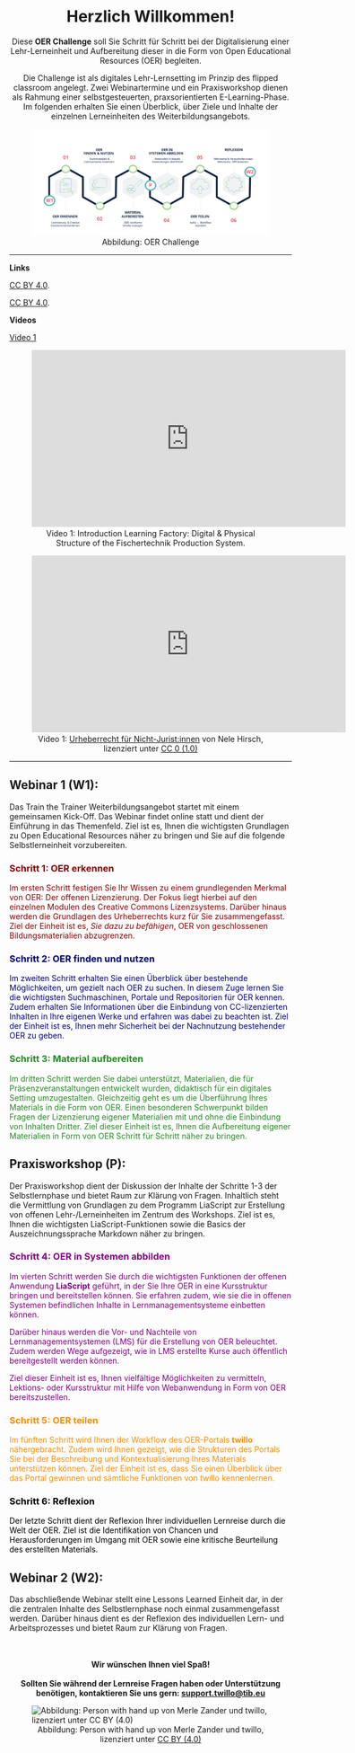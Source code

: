 <center>

# Herzlich Willkommen!

Diese <b>OER Challenge</b> soll Sie Schritt für Schritt bei der Digitalisierung einer Lehr-Lerneinheit und Aufbereitung dieser in die Form von Open Educational Resources (OER) begleiten.

Die Challenge ist als digitales Lehr-Lernsetting im Prinzip des flipped classroom angelegt. Zwei Webinartermine und ein Praxisworkshop dienen als Rahmung einer selbstgesteuerten, praxsorientierten E-Learning-Phase.  Im folgenden erhalten Sie einen Überblick, über Ziele und Inhalte der einzelnen Lerneinheiten des Weiterbildungsangebots.

<figure>
    <a href="images/AdvanceOrganizer_TraintheTrainer.svg" target="_blank"><img src="images/AdvanceOrganizer_TraintheTrainer.svg" alt="Abbildung: OER Challenge" title="Abbildung: OER Challenge"/></a>
    <figcaption style="text-align:center;font-size:14px;">Abbildung: OER Challenge</figcaption>
</figure>
</center>

---

**Links**

[CC BY 4.0](https://creativecommons.org/licenses/by/4.0/legalcode).

<a href="https://creativecommons.org/licenses/by/4.0/legalcode">CC BY 4.0</a>.

**Videos**

[Video 1](https://youtu.be/EaadN3R4mmk ':include')

<figure>
  <iframe width="560" height="315" src="https://youtu.be/EaadN3R4mmk" frameborder="0" allow="accelerometer; autoplay; clipboard-write; encrypted-media; gyroscope; picture-in-picture" allowfullscreen name="Introduction Learning Factory: Digital & Physical Structure of the Fischertechnik Production System"></iframe>
  <figcaption style="text-align:center;font-size:14px;">Video 1: Introduction Learning Factory: Digital & Physical Structure of the Fischertechnik Production System.</figcaption>
</figure>

<figure>
  <iframe width="560" height="315" src="https://www.youtube-nocookie.com/embed/E955up7vtCk" frameborder="0" allow="accelerometer; autoplay; clipboard-write; encrypted-media; gyroscope; picture-in-picture" allowfullscreen name="Urheberrecht von und für Nicht-Jurist:innen"></iframe>
  <figcaption style="text-align:center;font-size:14px;">Video 1: <a aria-describedby="Link zum Video (YouTube)" href="https://www.youtube.com/watch?v=E955up7vtCk&ab_channel=NeleHirsch">Urheberrecht für Nicht-Jurist:innen</a> von Nele Hirsch, lizenziert unter <a aria-describedby="Link zur Seite (Creative Commons)" href="https://creativecommons.org/publicdomain/zero/1.0/">CC 0 (1.0)</a></figcaption>
</figure>

---

<h2>Webinar 1 (W1):</h2>

Das Train the Trainer Weiterbildungsangebot startet mit einem gemeinsamen Kick-Off. Das Webinar findet online statt und dient der Einführung in das Themenfeld. Ziel ist es, Ihnen die wichtigsten Grundlagen zu Open Educational Resources näher zu bringen und Sie auf die folgende Selbstlerneinheit vorzubereiten.

<font color="#8b0000">
<h3>Schritt 1: OER erkennen</h3>

Im ersten Schritt festigen Sie Ihr Wissen zu einem grundlegenden Merkmal von OER: Der offenen Lizenzierung. Der Fokus liegt hierbei auf den einzelnen Modulen des Creative Commons Lizenzsystems. Darüber hinaus werden die Grundlagen des Urheberrechts kurz für Sie zusammengefasst. Ziel der Einheit ist es, <i>Sie dazu zu befähigen</i>, OER von geschlossenen Bildungsmaterialien abzugrenzen.

</font>
<font color="#000080">
<h3>Schritt 2: OER finden und nutzen</h3>

Im zweiten Schritt erhalten Sie einen Überblick über bestehende Möglichkeiten, um gezielt nach OER zu suchen. In diesem Zuge lernen Sie die wichtigsten Suchmaschinen, Portale und Repositorien für OER kennen. Zudem erhalten Sie Informationen über die Einbindung von CC-lizenzierten Inhalten in Ihre eigenen Werke und erfahren was dabei zu beachten ist. Ziel der Einheit ist es, Ihnen mehr Sicherheit bei der Nachnutzung bestehender OER zu geben.

</font>
<font color="#228b22">
<h3>Schritt 3: Material aufbereiten</h3>

Im dritten Schritt werden Sie dabei unterstützt, Materialien, die für Präsenzveranstaltungen entwickelt wurden, didaktisch für ein digitales Setting umzugestalten. Gleichzeitig geht es um die Überführung Ihres Materials in die Form von OER. Einen besonderen Schwerpunkt bilden Fragen der Lizenzierung eigener Materialien mit und ohne die Einbindung von Inhalten Dritter. Ziel dieser Einheit ist es, Ihnen die Aufbereitung eigener Materialien in Form von OER Schritt für Schritt näher zu bringen.

</font>

<h2>Praxisworkshop (P):</h2>

Der Praxisworkshop dient der Diskussion der Inhalte der Schritte 1-3 der Selbstlernphase und bietet Raum zur Klärung von Fragen. Inhaltlich steht die Vermittlung von Grundlagen zu dem Programm LiaScript zur Erstellung von offenen Lehr-/Lerneinheiten im Zentrum des Workshops. Ziel ist es, Ihnen die wichtigsten LiaScript-Funktionen sowie die Basics der Auszeichnungssprache Markdown näher zu bringen.

<font color="#800080">
<h3>Schritt 4: OER in Systemen abbilden</h3>

Im vierten Schritt werden Sie durch die wichtigsten Funktionen der offenen Anwendung <b>LiaScript</b> geführt, in der Sie Ihre OER in eine Kursstruktur bringen und bereitstellen können. Sie erfahren zudem, wie sie die in offenen Systemen befindlichen Inhalte in Lernmanagementsysteme einbetten können.

Darüber hinaus werden die Vor- und Nachteile von Lernmanagementsystemen (LMS) für die Erstellung von OER beleuchtet. Zudem werden Wege aufgezeigt, wie in LMS erstellte Kurse auch öffentlich bereitgestellt werden können.

Ziel dieser Einheit ist es, Ihnen vielfältige Möglichkeiten zu vermitteln,  Lektions- oder Kursstruktur mit Hilfe von Webanwendung in Form von OER bereitszustellen.

</font>
<font color="#ff8c00">
<h3>Schritt 5: OER teilen</h3>

Im fünften Schritt wird Ihnen der Workflow des OER-Portals <b>twillo</b> nähergebracht. Zudem wird Ihnen gezeigt, wie die Strukturen des Portals Sie bei der Beschreibung und Kontextualisierung Ihres Materials unterstützen können. Ziel der Einheit ist es, dass Sie einen Überblick über das Portal gewinnen und sämtliche Funktionen von twillo kennenlernen.

</font>
<font color="#000000">
<h3>Schritt 6: Reflexion</h3>

Der letzte Schritt dient der Reflexion Ihrer individuellen Lernreise durch die Welt der OER. Ziel ist die Identifikation von Chancen und Herausforderungen im Umgang mit OER sowie eine kritische Beurteilung des erstellten Materials.
</font>

<h2>Webinar 2 (W2):</h2>

Das abschließende Webinar stellt eine Lessons Learned Einheit dar, in der die zentralen Inhalte des Selbstlernphase noch einmal zusammengefasst werden. Darüber hinaus dient es der Reflexion des individuellen Lern- und Arbeitsprozesses und bietet Raum zur Klärung von Fragen.

<br>
<br>
<center>
    <b>
        Wir wünschen Ihnen viel Spaß!
        <br>
        <br>
        Sollten Sie während der Lernreise Fragen haben oder Unterstützung benötigen, kontaktieren Sie uns gern: <a href="mailto:support.twillo@tib.eu">support.twillo@tib.eu</a>
    </b>
</center>
<figure>
    <img src="images/lineart_person_with_hand_up.svg" alt="Abbildung: Person with hand up von Merle Zander und twillo, lizenziert unter CC BY (4.0)" title="Abbildung: Person with hand up von Merle Zander und twillo, lizenziert unter CC BY (4.0)"/>
    <figcaption style="text-align:center;font-size:14px;">Abbildung: Person with hand up von Merle Zander und twillo, lizenziert unter <a href="https://creativecommons.org/licenses/by/4.0/deed.de">CC BY (4.0)</a></figcaption>
</figure>
